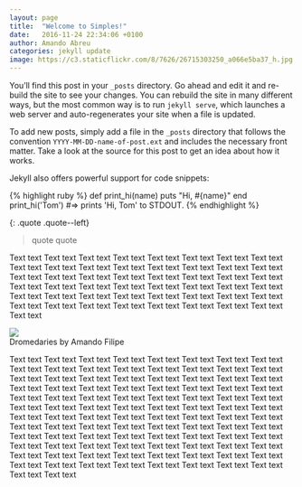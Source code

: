 ```yaml
---
layout: page
title:  "Welcome to Simples!"
date:   2016-11-24 22:34:06 +0100
author: Amando Abreu
categories: jekyll update
image: https://c3.staticflickr.com/8/7626/26715303250_a066e5ba37_h.jpg
---
```

You’ll find this post in your `_posts` directory. Go ahead and edit it and re-build the site to see your changes. You can rebuild the site in many different ways, but the most common way is to run `jekyll serve`, which launches a web server and auto-regenerates your site when a file is updated.

To add new posts, simply add a file in the `_posts` directory that follows the convention `YYYY-MM-DD-name-of-post.ext` and includes the necessary front matter. Take a look at the source for this post to get an idea about how it works.

Jekyll also offers powerful support for code snippets:

{% highlight ruby %}
def print_hi(name)
  puts "Hi, #{name}"
end
print_hi('Tom')
#=> prints 'Hi, Tom' to STDOUT.
{% endhighlight %}

{: .quote .quote--left}
> quote quote

Text text Text text Text text Text text Text text Text text Text text Text text Text text Text text Text text Text text Text text Text text Text text Text text Text text Text text Text text Text text Text text Text text Text text Text text Text text Text text Text text Text text Text text Text text Text text Text text Text text Text text Text text Text text Text text Text text Text text Text text Text text Text text Text text Text text Text text Text text Text text Text text Text text

<div class="centerwrapper centerwrapper--screen">
    <img src="https://c3.staticflickr.com/8/7626/26715303250_a066e5ba37_h.jpg" class="img img--100p" />
    <div class="img--caption italic left-padding top-padding bottom-padding ">
        Dromedaries by Amando Filipe
    </div>
</div>

Text text Text text Text text Text text Text text Text text Text text Text text Text text Text text Text text Text text Text text Text text Text text Text text Text text Text text Text text Text text Text text Text text Text text Text text Text text Text text Text text Text text Text text Text text Text text Text text Text text Text text Text text Text text Text text Text text Text text Text text Text text Text text Text text Text text Text text Text text Text text Text text Text text
Text text Text text Text text Text text Text text Text text Text text Text text Text text Text text Text text Text text Text text Text text Text text Text text Text text Text text Text text Text text Text text Text text Text text Text text Text text Text text Text text Text text Text text Text text Text text Text text Text text Text text Text text Text text Text text Text text Text text Text text Text text Text text Text text Text text Text text Text text Text text Text text Text text



